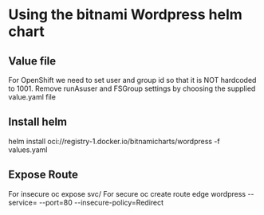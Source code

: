 # Using the bitnami Wordpress helm chart

## Value file
For OpenShift we need to set user and group id so that it is NOT hardcoded to 1001. Remove runAsuser and FSGroup settings by choosing the supplied value.yaml file

## Install helm

helm install <install name> oci://registry-1.docker.io/bitnamicharts/wordpress -f values.yaml

## Expose Route
For insecure oc expose svc/<install name>
For secure oc create route edge wordpress --service=<install name> --port=80 --insecure-policy=Redirect  
